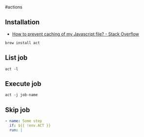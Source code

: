 #actions

## Installation

- [How to prevent caching of my Javascript file? - Stack Overflow](https://stackoverflow.com/questions/7413234/how-to-prevent-caching-of-my-javascript-file)

```
brew install act
```

## List job

```
act -l
```

## Execute job

```
act -j job-name
```


## Skip job

```yaml
- name: Some step
  if: ${{ !env.ACT }}
  run: |
```